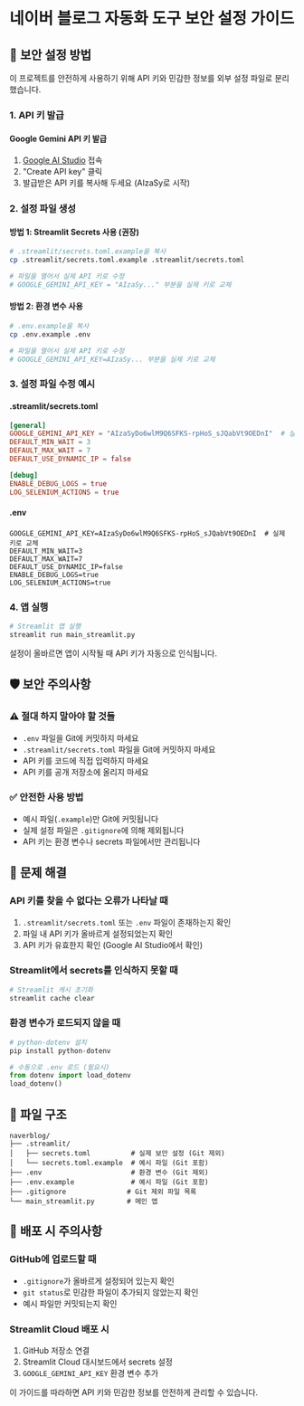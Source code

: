 # 네이버 블로그 자동화 도구 보안 설정 가이드

## 🔐 보안 설정 방법

이 프로젝트를 안전하게 사용하기 위해 API 키와 민감한 정보를 외부 설정 파일로 분리했습니다.

### 1. API 키 발급

#### Google Gemini API 키 발급
1. [Google AI Studio](https://aistudio.google.com/app/apikey) 접속
2. "Create API key" 클릭
3. 발급받은 API 키를 복사해 두세요 (AIzaSy로 시작)

### 2. 설정 파일 생성

#### 방법 1: Streamlit Secrets 사용 (권장)
```bash
# .streamlit/secrets.toml.example을 복사
cp .streamlit/secrets.toml.example .streamlit/secrets.toml

# 파일을 열어서 실제 API 키로 수정
# GOOGLE_GEMINI_API_KEY = "AIzaSy..." 부분을 실제 키로 교체
```

#### 방법 2: 환경 변수 사용
```bash
# .env.example을 복사
cp .env.example .env

# 파일을 열어서 실제 API 키로 수정
# GOOGLE_GEMINI_API_KEY=AIzaSy... 부분을 실제 키로 교체
```

### 3. 설정 파일 수정 예시

#### .streamlit/secrets.toml
```toml
[general]
GOOGLE_GEMINI_API_KEY = "AIzaSyDo6wlM9Q6SFKS-rpHoS_sJQabVt9OEDnI"  # 실제 키로 교체
DEFAULT_MIN_WAIT = 3
DEFAULT_MAX_WAIT = 7
DEFAULT_USE_DYNAMIC_IP = false

[debug]
ENABLE_DEBUG_LOGS = true
LOG_SELENIUM_ACTIONS = true
```

#### .env
```env
GOOGLE_GEMINI_API_KEY=AIzaSyDo6wlM9Q6SFKS-rpHoS_sJQabVt9OEDnI  # 실제 키로 교체
DEFAULT_MIN_WAIT=3
DEFAULT_MAX_WAIT=7
DEFAULT_USE_DYNAMIC_IP=false
ENABLE_DEBUG_LOGS=true
LOG_SELENIUM_ACTIONS=true
```

### 4. 앱 실행

```bash
# Streamlit 앱 실행
streamlit run main_streamlit.py
```

설정이 올바르면 앱이 시작될 때 API 키가 자동으로 인식됩니다.

## 🛡️ 보안 주의사항

### ⚠️ 절대 하지 말아야 할 것들
- `.env` 파일을 Git에 커밋하지 마세요
- `.streamlit/secrets.toml` 파일을 Git에 커밋하지 마세요
- API 키를 코드에 직접 입력하지 마세요
- API 키를 공개 저장소에 올리지 마세요

### ✅ 안전한 사용 방법
- 예시 파일(`.example`)만 Git에 커밋됩니다
- 실제 설정 파일은 `.gitignore`에 의해 제외됩니다
- API 키는 환경 변수나 secrets 파일에서만 관리됩니다

## 🔧 문제 해결

### API 키를 찾을 수 없다는 오류가 나타날 때
1. `.streamlit/secrets.toml` 또는 `.env` 파일이 존재하는지 확인
2. 파일 내 API 키가 올바르게 설정되었는지 확인
3. API 키가 유효한지 확인 (Google AI Studio에서 확인)

### Streamlit에서 secrets를 인식하지 못할 때
```bash
# Streamlit 캐시 초기화
streamlit cache clear
```

### 환경 변수가 로드되지 않을 때
```python
# python-dotenv 설치
pip install python-dotenv

# 수동으로 .env 로드 (필요시)
from dotenv import load_dotenv
load_dotenv()
```

## 📁 파일 구조

```
naverblog/
├── .streamlit/
│   ├── secrets.toml          # 실제 보안 설정 (Git 제외)
│   └── secrets.toml.example  # 예시 파일 (Git 포함)
├── .env                      # 환경 변수 (Git 제외)
├── .env.example              # 예시 파일 (Git 포함)
├── .gitignore               # Git 제외 파일 목록
└── main_streamlit.py        # 메인 앱
```

## 🚀 배포 시 주의사항

### GitHub에 업로드할 때
- `.gitignore`가 올바르게 설정되어 있는지 확인
- `git status`로 민감한 파일이 추가되지 않았는지 확인
- 예시 파일만 커밋되는지 확인

### Streamlit Cloud 배포 시
1. GitHub 저장소 연결
2. Streamlit Cloud 대시보드에서 secrets 설정
3. `GOOGLE_GEMINI_API_KEY` 환경 변수 추가

이 가이드를 따라하면 API 키와 민감한 정보를 안전하게 관리할 수 있습니다.